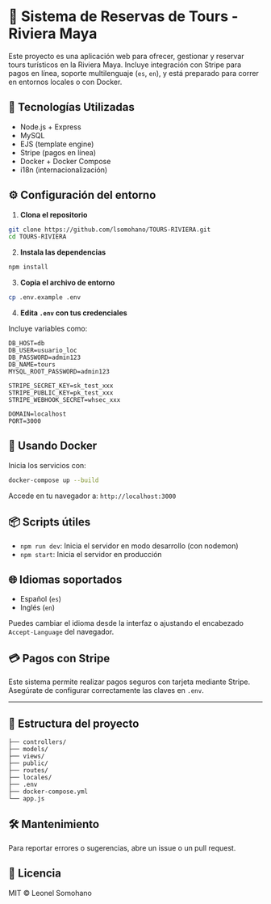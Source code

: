 # 🌴 Sistema de Reservas de Tours - Riviera Maya

Este proyecto es una aplicación web para ofrecer, gestionar y reservar tours turísticos en la Riviera Maya. Incluye integración con Stripe para pagos en línea, soporte multilenguaje (`es`, `en`), y está preparado para correr en entornos locales o con Docker.

## 🚀 Tecnologías Utilizadas

- Node.js + Express
- MySQL
- EJS (template engine)
- Stripe (pagos en línea)
- Docker + Docker Compose
- i18n (internacionalización)

## ⚙️ Configuración del entorno

1. **Clona el repositorio**

```bash
git clone https://github.com/lsomohano/TOURS-RIVIERA.git
cd TOURS-RIVIERA
```

2. **Instala las dependencias**

```bash
npm install
```

3. **Copia el archivo de entorno**

```bash
cp .env.example .env
```

4. **Edita `.env` con tus credenciales**

Incluye variables como:

```env
DB_HOST=db
DB_USER=usuario_loc
DB_PASSWORD=admin123
DB_NAME=tours
MYSQL_ROOT_PASSWORD=admin123

STRIPE_SECRET_KEY=sk_test_xxx
STRIPE_PUBLIC_KEY=pk_test_xxx
STRIPE_WEBHOOK_SECRET=whsec_xxx

DOMAIN=localhost
PORT=3000
```

## 🐳 Usando Docker

Inicia los servicios con:

```bash
docker-compose up --build
```

Accede en tu navegador a: `http://localhost:3000`

## 📦 Scripts útiles

- `npm run dev`: Inicia el servidor en modo desarrollo (con nodemon)
- `npm start`: Inicia el servidor en producción

## 🌐 Idiomas soportados

- Español (`es`)
- Inglés (`en`)

Puedes cambiar el idioma desde la interfaz o ajustando el encabezado `Accept-Language` del navegador.

## 💳 Pagos con Stripe

Este sistema permite realizar pagos seguros con tarjeta mediante Stripe. Asegúrate de configurar correctamente las claves en `.env`.

---

## 📂 Estructura del proyecto

```
├── controllers/
├── models/
├── views/
├── public/
├── routes/
├── locales/
├── .env
├── docker-compose.yml
└── app.js
```

## 🛠 Mantenimiento

Para reportar errores o sugerencias, abre un issue o un pull request.

## 📄 Licencia

MIT © Leonel Somohano